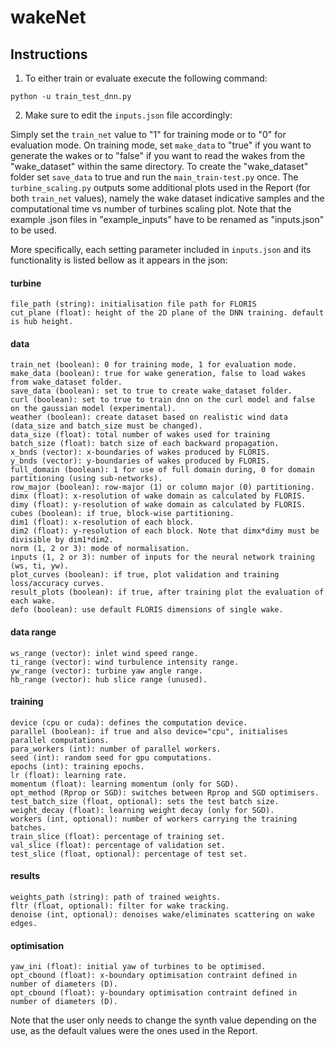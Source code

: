 wakeNet
============================

## Instructions

1) To either train or evaluate execute the following command:

```python -u train_test_dnn.py```

2) Make sure to edit the ```inputs.json``` file accordingly:

Simply set the ```train_net``` value to "1" for training mode or to "0" for evaluation mode. On training mode, set ```make_data``` to "true" if you want to generate the wakes or to "false" if you want to read the wakes from the "wake_dataset" within the same directory. To create the "wake_dataset" folder set ```save_data``` to true and run the ```main_train-test.py``` once. The ```turbine_scaling.py``` outputs some additional plots used in the Report (for both ```train_net``` values), namely the wake dataset indicative samples and the computational time vs number of turbines scaling plot. Note that the example .json files in "example_inputs" have to be renamed as "inputs.json" to be used.

More specifically, each setting parameter included in ```inputs.json``` and its functionality is listed bellow as it appears in the json:

#### turbine
```
file_path (string): initialisation file path for FLORIS
cut_plane (float): height of the 2D plane of the DNN training. default is hub height.
```
#### data
```
train_net (boolean): 0 for training mode, 1 for evaluation mode.
make_data (boolean): true for wake generation, false to load wakes from wake_dataset folder.
save_data (boolean): set to true to create wake_dataset folder.
curl (boolean): set to true to train dnn on the curl model and false on the gaussian model (experimental).
weather (boolean): create dataset based on realistic wind data (data_size and batch_size must be changed).
data_size (float): total number of wakes used for training
batch_size (float): batch size of each backward propagation.
x_bnds (vector): x-boundaries of wakes produced by FLORIS.
y_bnds (vector): y-boundaries of wakes produced by FLORIS.
full_domain (boolean): 1 for use of full domain during, 0 for domain partitioning (using sub-networks).
row_major (boolean): row-major (1) or column major (0) partitioning.
dimx (float): x-resolution of wake domain as calculated by FLORIS.
dimy (float): y-resolution of wake domain as calculated by FLORIS.
cubes (boolean): if true, block-wise partitioning.
dim1 (float): x-resolution of each block.
dim2 (float): y-resolution of each block. Note that dimx*dimy must be divisible by dim1*dim2.
norm (1, 2 or 3): mode of normalisation.
inputs (1, 2 or 3): number of inputs for the neural network training (ws, ti, yw).
plot_curves (boolean): if true, plot validation and training loss/accuracy curves.
result_plots (boolean): if true, after training plot the evaluation of each wake.
defo (boolean): use default FLORIS dimensions of single wake.
```
#### data range
```
ws_range (vector): inlet wind speed range.
ti_range (vector): wind turbulence intensity range.
yw_range (vector): turbine yaw angle range.
hb_range (vector): hub slice range (unused).
```
#### training
```
device (cpu or cuda): defines the computation device.
parallel (boolean): if true and also device="cpu", initialises parallel computations.
para_workers (int): number of parallel workers.
seed (int): random seed for gpu computations.
epochs (int): training epochs.
lr (float): learning rate.
momentum (float): learning momentum (only for SGD).
opt_method (Rprop or SGD): switches between Rprop and SGD optimisers.
test_batch_size (float, optional): sets the test batch size.
weight_decay (float): learning weight decay (only for SGD).
workers (int, optional): number of workers carrying the training batches.
train_slice (float): percentage of training set.
val_slice (float): percentage of validation set.
test_slice (float, optional): percentage of test set.
```
#### results
```
weights_path (string): path of trained weights.
fltr (float, optional): filter for wake tracking.
denoise (int, optional): denoises wake/eliminates scattering on wake edges.
```
#### optimisation
```
yaw_ini (float): initial yaw of turbines to be optimised.
opt_cbound (float): x-boundary optimisation contraint defined in number of diameters (D).
opt_cbound (float): y-boundary optimisation contraint defined in number of diameters (D).
```

Note that the user only needs to change the synth value depending on the use, as the default values were the ones used in the Report.



